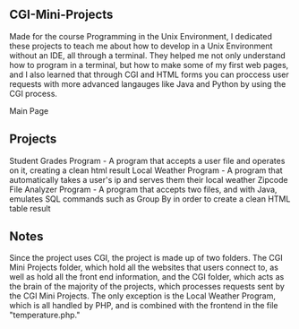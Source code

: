 CGI-Mini-Projects
-----------------
Made for the course Programming in the Unix Environment, I dedicated these projects to teach me about how to develop in a Unix Environment without an IDE, all through a terminal. They helped me not only understand how to program in a terminal, but how to make some of my first web pages, and I also learned that through CGI and HTML forms you can proccess user requests with more advanced langauges like Java and Python by using the CGI process.

Main Page

Projects
--------
Student Grades Program - A program that accepts a user file and operates on it, creating a clean html result
Local Weather Program - A program that automatically takes a user's ip and serves them their local weather
Zipcode File Analyzer Program - A program that accepts two files, and with Java, emulates SQL commands such as Group By in order to create a clean HTML table result

Notes
-----
Since the project uses CGI, the project is made up of two folders. The CGI Mini Projects folder, which hold all the websites that users connect to, as well as hold all the front end information, and the CGI folder, which acts as the brain of the majority of the projects, which processes requests sent by the CGI Mini Projects. The only exception is the Local Weather Program, which is all handled by PHP, and is combined with the frontend in the file "temperature.php."
